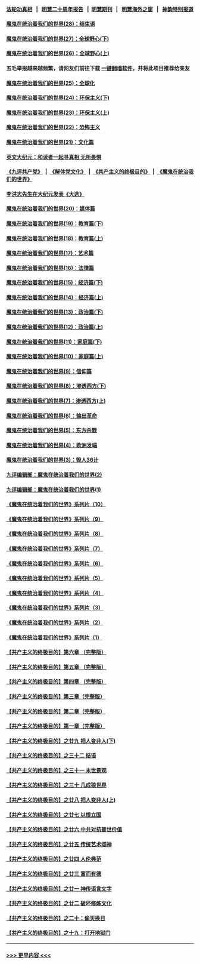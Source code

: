 #### [法轮功真相](https://github.com/gfw-breaker/truth/blob/master/README.md?t=0) &nbsp;&nbsp;|&nbsp;&nbsp; [明慧二十周年报告](https://github.com/gfw-breaker/mh-reports/blob/master/README.md?t=0) &nbsp;&nbsp;|&nbsp;&nbsp;[明慧期刊](https://github.com/gfw-breaker/mh-qikan) &nbsp;&nbsp;|&nbsp;&nbsp; [明慧海外之窗](https://github.com/gfw-breaker/mh-news/blob/master/README.md?t=0) &nbsp;&nbsp;|&nbsp;&nbsp; [神韵特别报道](https://github.com/gfw-breaker/mh-news/blob/master/shenyun.md?t=0)
#### [魔鬼在统治着我们的世界(28)：结束语](../pages/nsc422/n10936246.md?t=07081002) 
#### [魔鬼在统治着我们的世界(27)：全球野心(下)](../pages/nsc422/n10928319.md?t=07081002) 
#### [魔鬼在统治着我们的世界(26)：全球野心(上)](../pages/nsc422/n10900318.md?t=07081002) 
#### 五毛举报越来越频繁，请网友们前往下载 [一键翻墙软件](https://github.com/gfw-breaker/ssr-accounts)，并将此项目推荐给亲友
#### [魔鬼在统治着我们的世界(25)：全球化](../pages/nsc422/n10788205.md?t=07081002) 
#### [魔鬼在统治着我们的世界(24)：环保主义(下)](../pages/nsc422/n10695307.md?t=07081002) 
#### [魔鬼在统治着我们的世界(23)：环保主义(上)](../pages/nsc422/n10688613.md?t=07081002) 
#### [魔鬼在统治着我们的世界(22)：恐怖主义](../pages/nsc422/n10614727.md?t=07081002) 
#### [魔鬼在统治着我们的世界(21)：文化篇](../pages/nsc422/n10597706.md?t=07081002) 
#### [英文大纪元：和读者一起寻真相 无所畏惧](../pages/nsc422/n12542027.md?t=07081002) 
#### [《九评共产党》](https://github.com/begood0513/9ping.md/blob/master/README.md) &nbsp;|&nbsp; [《解体党文化》](../../../../jtdwh.md/blob/master/README.md)  &nbsp;|&nbsp; [《共产主义的终极目的》](../../../../gczydzjmd.md/blob/master/README.md) &nbsp;|&nbsp; [《魔鬼在统治我们的世界》](../../../../mgztzwmdsj.md/blob/master/README.md) 
#### [李洪志先生在大纪元发表《大选》](../pages/nsc422/n12534746.md?t=07081002) 
#### [魔鬼在统治着我们的世界(20)：媒体篇](../pages/nsc422/n10586579.md?t=07081002) 
#### [魔鬼在统治着我们的世界(19)：教育篇(下)](../pages/nsc422/n10564808.md?t=07081002) 
#### [魔鬼在统治着我们的世界(18)：教育篇(上)](../pages/nsc422/n10526970.md?t=07081002) 
#### [魔鬼在统治着我们的世界(17)：艺术篇](../pages/nsc422/n10499093.md?t=07081002) 
#### [魔鬼在统治着我们的世界(16)：法律篇](../pages/nsc422/n10485969.md?t=07081002) 
#### [魔鬼在统治着我们的世界(15)：经济篇(下)](../pages/nsc422/n10469975.md?t=07081002) 
#### [魔鬼在统治着我们的世界(14)：经济篇(上)](../pages/nsc422/n10457370.md?t=07081002) 
#### [魔鬼在统治着我们的世界(13)：政治篇(下)](../pages/nsc422/n10448270.md?t=07081002) 
#### [魔鬼在统治着我们的世界(12)：政治篇(上)](../pages/nsc422/n10444576.md?t=07081002) 
#### [魔鬼在统治着我们的世界(11)：家庭篇(下)](../pages/nsc422/n10440961.md?t=07081002) 
#### [魔鬼在统治着我们的世界(10)：家庭篇(上)](../pages/nsc422/n10435448.md?t=07081002) 
#### [魔鬼在统治着我们的世界(9)：信仰篇](../pages/nsc422/n10432159.md?t=07081002) 
#### [魔鬼在统治着我们的世界(8)：渗透西方(下)](../pages/nsc422/n10429603.md?t=07081002) 
#### [魔鬼在统治着我们的世界(7)：渗透西方(上)](../pages/nsc422/n10426013.md?t=07081002) 
#### [魔鬼在统治着我们的世界(6)：输出革命](../pages/nsc422/n10421536.md?t=07081002) 
#### [魔鬼在统治着我们的世界(5)：东方杀戮](../pages/nsc422/n10417707.md?t=07081002) 
#### [魔鬼在统治着我们的世界(4)：欧洲发端](../pages/nsc422/n10414890.md?t=07081002) 
#### [魔鬼在统治着我们的世界(3)：毁人36计](../pages/nsc422/n10411583.md?t=07081002) 
#### [九评编辑部：魔鬼在统治着我们的世界(2)](../pages/nsc422/n10410036.md?t=07081002) 
#### [九评编辑部：魔鬼在统治着我们的世界(1)](../pages/nsc422/n10406825.md?t=07081002) 
#### [《魔鬼在统治着我们的世界》系列片（10）](../pages/nsc422/n12292670.md?t=07081002) 
#### [《魔鬼在统治着我们的世界》系列片（9）](../pages/nsc422/n12290859.md?t=07081002) 
#### [《魔鬼在统治着我们的世界》系列片（8）](../pages/nsc422/n12287445.md?t=07081002) 
#### [《魔鬼在统治着我们的世界》系列片（7）](../pages/nsc422/n12283425.md?t=07081002) 
#### [《魔鬼在统治着我们的世界》系列片（6）](../pages/nsc422/n12282314.md?t=07081002) 
#### [《魔鬼在统治着我们的世界》系列片（5）](../pages/nsc422/n12281419.md?t=07081002) 
#### [《魔鬼在统治着我们的世界》系列片（4）](../pages/nsc422/n12274024.md?t=07081002) 
#### [《魔鬼在统治着我们的世界》系列片（3）](../pages/nsc422/n12271322.md?t=07081002) 
#### [《魔鬼在统治着我们的世界》系列片（2）](../pages/nsc422/n12269049.md?t=07081002) 
#### [《魔鬼在统治着我们的世界》系列片（1）](../pages/nsc422/n12267575.md?t=07081002) 
#### [【共产主义的终极目的】第六章 （完整版）](../pages/nsc422/n11428913.md?t=07081002) 
#### [【共产主义的终极目的】第五章 （完整版）](../pages/nsc422/n11428912.md?t=07081002) 
#### [【共产主义的终极目的】第四章 （完整版）](../pages/nsc422/n11428907.md?t=07081002) 
#### [【共产主义的终极目的】第三章（完整版）](../pages/nsc422/n11428848.md?t=07081002) 
#### [【共产主义的终极目的】第二章（完整版）](../pages/nsc422/n11428831.md?t=07081002) 
#### [【共产主义的终极目的】第一章（完整版）](../pages/nsc422/n11417651.md?t=07081002) 
#### [【共产主义的终极目的】之廿九 把人变非人(下)](../pages/nsc422/n11344140.md?t=07081002) 
#### [【共产主义的终极目的】之三十二 结语](../pages/nsc422/n11360535.md?t=07081002) 
#### [【共产主义的终极目的】之三十一 末世景观](../pages/nsc422/n11351129.md?t=07081002) 
#### [【共产主义的终极目的】之三十 几成狼世界](../pages/nsc422/n11348280.md?t=07081002) 
#### [【共产主义的终极目的】之廿八 把人变非人(上)](../pages/nsc422/n11340492.md?t=07081002) 
#### [【共产主义的终极目的】之廿七 以恨立国](../pages/nsc422/n11336944.md?t=07081002) 
#### [【共产主义的终极目的】之廿六 中共对抗普世价值](../pages/nsc422/n11324785.md?t=07081002) 
#### [【共产主义的终极目的】之廿五 传统艺术颂神](../pages/nsc422/n11296396.md?t=07081002) 
#### [【共产主义的终极目的】之廿四 人伦典范](../pages/nsc422/n11296397.md?t=07081002) 
#### [【共产主义的终极目的】之廿三 富而有德](../pages/nsc422/n11283598.md?t=07081002) 
#### [【共产主义的终极目的】之廿一 神传语言文字](../pages/nsc422/n11263265.md?t=07081002) 
#### [【共产主义的终极目的】之廿二 破坏修炼文化](../pages/nsc422/n11245728.md?t=07081002) 
#### [【共产主义的终极目的】之二十：偷天换日](../pages/nsc422/n11238846.md?t=07081002) 
#### [【共产主义的终极目的】之十九：打开地狱门](../pages/nsc422/n11206376.md?t=07081002) 

----
#### [ >>> 更早内容 <<< ](../indexes/nsc422-earlier.md)
